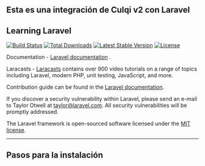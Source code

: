 ## Esta es una integración de Culqi v2 con Laravel

## Learning Laravel
<p align="left">
<a href="https://travis-ci.org/laravel/framework"><img src="https://travis-ci.org/laravel/framework.svg" alt="Build Status"></a>
<a href="https://packagist.org/packages/laravel/framework"><img src="https://poser.pugx.org/laravel/framework/d/total.svg" alt="Total Downloads"></a>
<a href="https://packagist.org/packages/laravel/framework"><img src="https://poser.pugx.org/laravel/framework/v/stable.svg" alt="Latest Stable Version"></a>
<a href="https://packagist.org/packages/laravel/framework"><img src="https://poser.pugx.org/laravel/framework/license.svg" alt="License"></a>
</p>

Documentation - [Laravel documentation](https://laravel.com/docs) .

Laracasts - [Laracasts](https://laracasts.com) contains over 900 video tutorials on a range of topics including Laravel, modern PHP, unit testing, JavaScript, and more.

Contribution guide can be found in the [Laravel documentation](http://laravel.com/docs/contributions).

If you discover a security vulnerability within Laravel, please send an e-mail to Taylor Otwell at taylor@laravel.com. All security vulnerabilities will be promptly addressed.

The Laravel framework is open-sourced software licensed under the [MIT license](http://opensource.org/licenses/MIT).

***

## Pasos para la instalación
